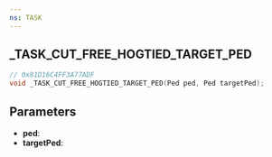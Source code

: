 ```yaml
---
ns: TASK
---
```

## _TASK_CUT_FREE_HOGTIED_TARGET_PED

```c
// 0x81D16C4FF3A77ADF
void _TASK_CUT_FREE_HOGTIED_TARGET_PED(Ped ped, Ped targetPed);
```

## Parameters
* **ped**:
* **targetPed**:
